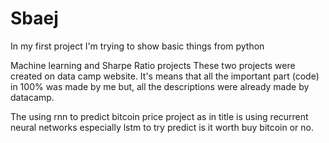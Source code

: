 # Sbaej
In my first project I'm trying to show basic things from python

Machine learning and Sharpe Ratio projects
These two projects were created on data camp website. It's means that all the important part (code) in 100% was made by me but, all the descriptions were already made by datacamp.

The using rnn to predict bitcoin price project as in title is using recurrent neural networks especially lstm to try predict is it worth buy bitcoin or no. 
